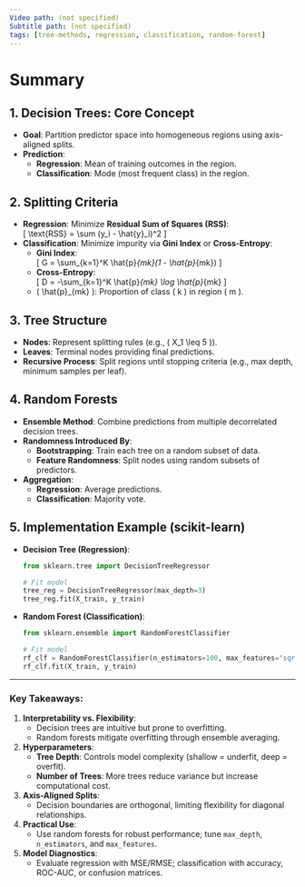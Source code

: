 ```yaml
---
Video path: (not specified)  
Subtitle path: (not specified)  
tags: [tree-methods, regression, classification, random-forest]  
---
```


# Summary

## 1. **Decision Trees: Core Concept**  
   - **Goal**: Partition predictor space into homogeneous regions using axis-aligned splits.  
   - **Prediction**:  
     - **Regression**: Mean of training outcomes in the region.  
     - **Classification**: Mode (most frequent class) in the region.  

## 2. **Splitting Criteria**  
   - **Regression**: Minimize **Residual Sum of Squares (RSS)**:  
     \[ \text{RSS} = \sum (y_i - \hat{y}_i)^2 \]  
   - **Classification**: Minimize impurity via **Gini Index** or **Cross-Entropy**:  
     - **Gini Index**:  
       \[ G = \sum_{k=1}^K \hat{p}_{mk}(1 - \hat{p}_{mk}) \]  
     - **Cross-Entropy**:  
       \[ D = -\sum_{k=1}^K \hat{p}_{mk} \log \hat{p}_{mk} \]  
     - \( \hat{p}_{mk} \): Proportion of class \( k \) in region \( m \).  

## 3. **Tree Structure**  
   - **Nodes**: Represent splitting rules (e.g., \( X_1 \leq 5 \)).  
   - **Leaves**: Terminal nodes providing final predictions.  
   - **Recursive Process**: Split regions until stopping criteria (e.g., max depth, minimum samples per leaf).  

## 4. **Random Forests**  
   - **Ensemble Method**: Combine predictions from multiple decorrelated decision trees.  
   - **Randomness Introduced By**:  
     - **Bootstrapping**: Train each tree on a random subset of data.  
     - **Feature Randomness**: Split nodes using random subsets of predictors.  
   - **Aggregation**:  
     - **Regression**: Average predictions.  
     - **Classification**: Majority vote.  

## 5. **Implementation Example (scikit-learn)**  
   - **Decision Tree (Regression)**:  
     ```python  
     from sklearn.tree import DecisionTreeRegressor  

     # Fit model  
     tree_reg = DecisionTreeRegressor(max_depth=3)  
     tree_reg.fit(X_train, y_train)  
     ```  
   - **Random Forest (Classification)**:  
     ```python  
     from sklearn.ensemble import RandomForestClassifier  

     # Fit model  
     rf_clf = RandomForestClassifier(n_estimators=100, max_features="sqrt")  
     rf_clf.fit(X_train, y_train)  
     ```  

---

### Key Takeaways:  
1. **Interpretability vs. Flexibility**:  
   - Decision trees are intuitive but prone to overfitting.  
   - Random forests mitigate overfitting through ensemble averaging.  
2. **Hyperparameters**:  
   - **Tree Depth**: Controls model complexity (shallow = underfit, deep = overfit).  
   - **Number of Trees**: More trees reduce variance but increase computational cost.  
3. **Axis-Aligned Splits**:  
   - Decision boundaries are orthogonal, limiting flexibility for diagonal relationships.  
4. **Practical Use**:  
   - Use random forests for robust performance; tune `max_depth`, `n_estimators`, and `max_features`.  
5. **Model Diagnostics**:  
   - Evaluate regression with MSE/RMSE; classification with accuracy, ROC-AUC, or confusion matrices.  
